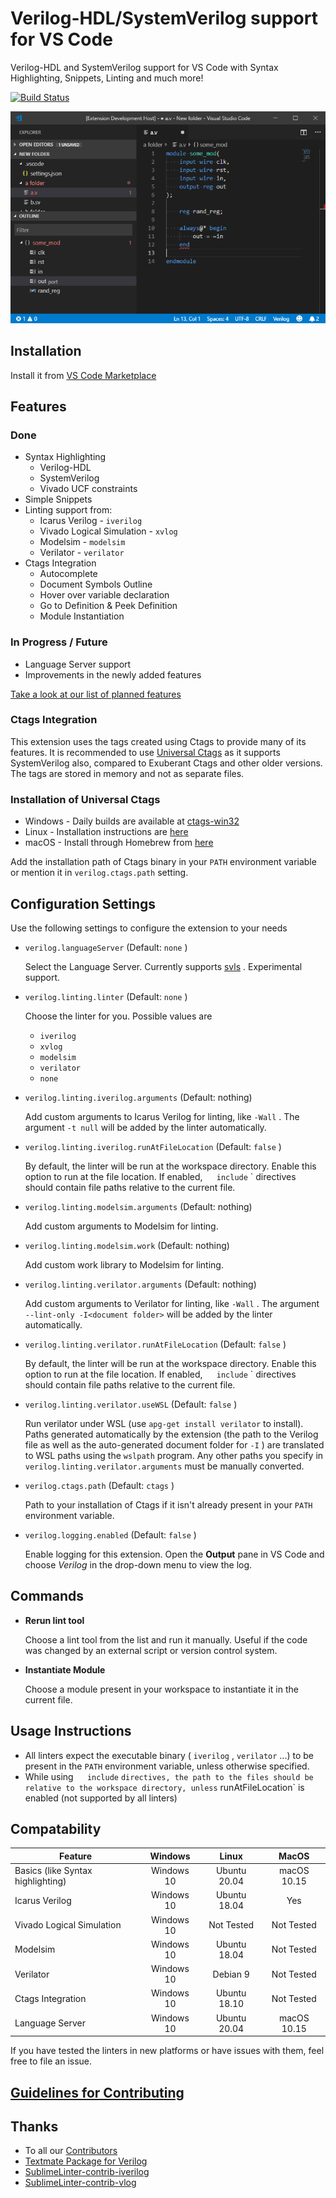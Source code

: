 # Verilog-HDL/SystemVerilog support for VS Code

Verilog-HDL and SystemVerilog support for VS Code with Syntax Highlighting, Snippets, Linting and much more!

[![Build Status](https://travis-ci.org/mshr-h/vscode-verilog-hdl-support.svg?branch=master)](https://travis-ci.org/mshr-h/vscode-verilog-hdl-support)

![sample](images/sample.gif)

## Installation

Install it from [VS Code Marketplace](https://marketplace.visualstudio.com/items/mshr-h.VerilogHDL)

## Features

### Done

* Syntax Highlighting
    - Verilog-HDL
    - SystemVerilog
    - Vivado UCF constraints
* Simple Snippets
* Linting support from:
    - Icarus Verilog - `iverilog`
    - Vivado Logical Simulation - `xvlog`
    - Modelsim - `modelsim`
    - Verilator - `verilator`
* Ctags Integration
    - Autocomplete
    - Document Symbols Outline
    - Hover over variable declaration
    - Go to Definition & Peek Definition
    - Module Instantiation

### In Progress / Future

* Language Server support
* Improvements in the newly added features

[Take a look at our list of planned features](https://github.com/mshr-h/vscode-verilog-hdl-support/issues/25)

### Ctags Integration

This extension uses the tags created using Ctags to provide many of its features. It is recommended to use [Universal Ctags](https://github.com/universal-ctags/ctags) as it supports SystemVerilog also, compared to Exuberant Ctags and other older versions. The tags are stored in memory and not as separate files.

### Installation of Universal Ctags

* Windows - Daily builds are available at [ctags-win32](https://github.com/universal-ctags/ctags-win32)
* Linux - Installation instructions are [here](https://github.com/universal-ctags/ctags/blob/master/docs/autotools.rst)
* macOS - Install through Homebrew from [here](https://github.com/universal-ctags/homebrew-universal-ctags)

Add the installation path of Ctags binary in your `PATH` environment variable or mention it in `verilog.ctags.path` setting.

## Configuration Settings

Use the following settings to configure the extension to your needs

* `verilog.languageServer` (Default: `none` )

    Select the Language Server. Currently supports [svls](https://github.com/dalance/svls) .
    Experimental support. 

* `verilog.linting.linter` (Default: `none` )

    Choose the linter for you. Possible values are

    - `iverilog`
    - `xvlog`
    - `modelsim`
    - `verilator`
    - `none`
* `verilog.linting.iverilog.arguments` (Default: nothing)

    Add custom arguments to Icarus Verilog for linting, like `-Wall` . The argument `-t null` will be added by the linter automatically.

* `verilog.linting.iverilog.runAtFileLocation` (Default: `false` )

    By default, the linter will be run at the workspace directory. Enable this option to run at the file location. If enabled, ` `  ` include` ` directives should contain file paths relative to the current file.

* `verilog.linting.modelsim.arguments` (Default: nothing)

    Add custom arguments to Modelsim for linting.

* `verilog.linting.modelsim.work` (Default: nothing)

    Add custom work library to Modelsim for linting.

* `verilog.linting.verilator.arguments` (Default: nothing)

    Add custom arguments to Verilator for linting, like `-Wall` . The argument `--lint-only -I<document folder>` will be added by the linter automatically.

* `verilog.linting.verilator.runAtFileLocation` (Default: `false` )

    By default, the linter will be run at the workspace directory. Enable this option to run at the file location. If enabled, ` `  ` include` ` directives should contain file paths relative to the current file.

* `verilog.linting.verilator.useWSL` (Default: `false` )

    Run verilator under WSL (use `apg-get install verilator` to install).  Paths generated automatically by the
    extension (the path to the Verilog file as well as the auto-generated document folder for `-I` ) are translated
    to WSL paths using the `wslpath` program.  Any other paths you specify in `verilog.linting.verilator.arguments`
    must be manually converted.

* `verilog.ctags.path` (Default: `ctags` )

    Path to your installation of Ctags if it isn't already present in your `PATH` environment variable.

* `verilog.logging.enabled` (Default: `false` )

    Enable logging for this extension. Open the **Output** pane in VS Code and choose *Verilog* in the drop-down menu to view the log.

## Commands

* **Rerun lint tool**

    Choose a lint tool from the list and run it manually. Useful if the code was changed by an external script or version control system.

* **Instantiate Module**

    Choose a module present in your workspace to instantiate it in the current file.

## Usage Instructions

* All linters expect the executable binary ( `iverilog` , `verilator` ...) to be present in the `PATH` environment variable, unless otherwise specified.
* While using ` `  ` include`  ` directives, the path to the files should be relative to the workspace directory, unless ` runAtFileLocation` is enabled (not supported by all linters)

## Compatability

| Feature                           |   Windows  |     Linux    |    MacOS    |
|-----------------------------------|:----------:|:------------:|:-----------:|
| Basics (like Syntax highlighting) | Windows 10 | Ubuntu 20.04 | macOS 10.15 |
| Icarus Verilog                    | Windows 10 | Ubuntu 18.04 |     Yes     |
| Vivado Logical Simulation         | Windows 10 |  Not Tested  |  Not Tested |
| Modelsim                          | Windows 10 | Ubuntu 18.04 |  Not Tested |
| Verilator                         | Windows 10 |   Debian 9   |  Not Tested |
| Ctags Integration                 | Windows 10 | Ubuntu 18.10 |  Not Tested |
| Language Server                   | Windows 10 | Ubuntu 20.04 | macOS 10.15 |

If you have tested the linters in new platforms or have issues with them, feel free to file an issue.

## [Guidelines for Contributing](./CONTRIBUTING.md)

## Thanks

* To all our [Contributors](https://github.com/mshr-h/vscode-verilog-hdl-support/graphs/contributors)
* [Textmate Package for Verilog](https://github.com/textmate/verilog.tmbundle)
* [SublimeLinter-contrib-iverilog](https://github.com/jfcherng/SublimeLinter-contrib-iverilog)
* [SublimeLinter-contrib-vlog](https://github.com/dave2pi/SublimeLinter-contrib-vlog)

